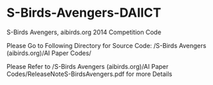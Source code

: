 # S-Birds-Avengers-DAIICT
S-Birds Avengers, aibirds.org 2014 Competition Code 

Please Go to Following Directory for Source Code:
/S-Birds Avengers (aibirds.org)/AI Paper Codes/

Please Refer to /S-Birds Avengers (aibirds.org)/AI Paper Codes/ReleaseNoteS-BirdsAvengers.pdf for more Details

